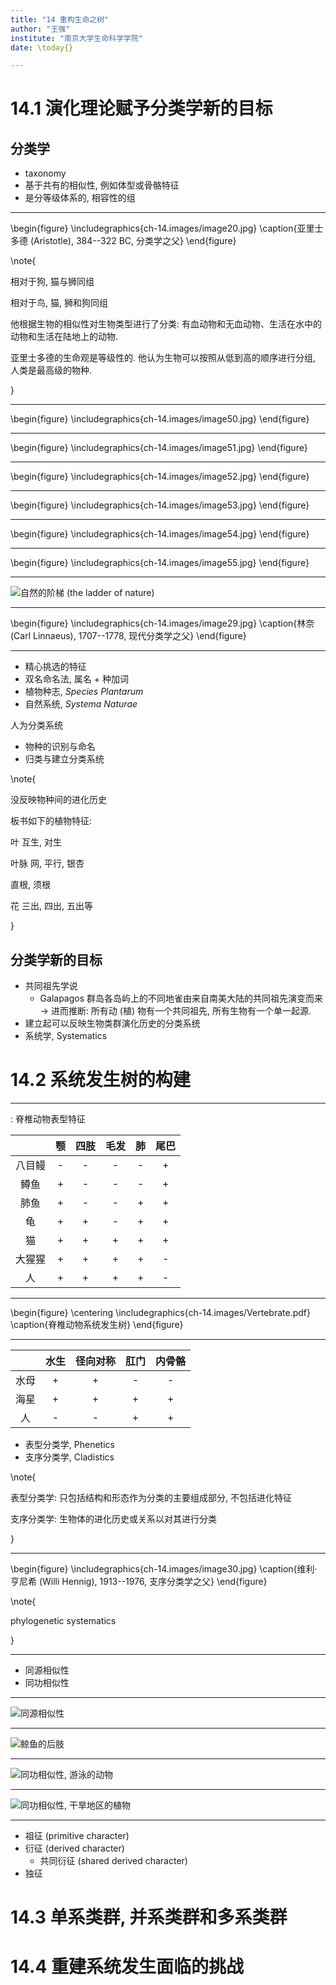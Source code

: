 ```yaml
---
title: "14 重构生命之树"
author: "王强"
institute: "南京大学生命科学学院"
date: \today{}

---
```


# 14.1 演化理论赋予分类学新的目标

## 分类学

* taxonomy
* 基于共有的相似性, 例如体型或骨骼特征
* 是分等级体系的, 相容性的组

---

\begin{figure}
    \includegraphics{ch-14.images/image20.jpg}
    \caption{亚里士多德 (Aristotle), 384--322 BC, 分类学之父}
\end{figure}

\note{

相对于狗, 猫与狮同组

相对于鸟, 猫, 狮和狗同组

他根据生物的相似性对生物类型进行了分类: 有血动物和无血动物、生活在水中的动物和生活在陆地上的动物.

亚里士多德的生命观是等级性的. 他认为生物可以按照从低到高的顺序进行分组, 人类是最高级的物种.

}

---

\begin{figure}
    \includegraphics{ch-14.images/image50.jpg}
\end{figure}

---

\begin{figure}
    \includegraphics{ch-14.images/image51.jpg}
\end{figure}

---

\begin{figure}
    \includegraphics{ch-14.images/image52.jpg}
\end{figure}

---

\begin{figure}
    \includegraphics{ch-14.images/image53.jpg}
\end{figure}

---

\begin{figure}
    \includegraphics{ch-14.images/image54.jpg}
\end{figure}

---

\begin{figure}
    \includegraphics{ch-14.images/image55.jpg}
\end{figure}

---

![自然的阶梯 (the ladder of nature)](ch-27.images/ladder_of_nature.png)

---

\begin{figure}
    \includegraphics{ch-14.images/image29.jpg}
    \caption{林奈 (Carl Linnaeus), 1707--1778, 现代分类学之父}
\end{figure}

---

* 精心挑选的特征
* 双名命名法, 属名 + 种加词
* 植物种志, *Species Plantarum*
* 自然系统, *Systema Naturae*

人为分类系统

* 物种的识别与命名
* 归类与建立分类系统

\note{

没反映物种间的进化历史

板书如下的植物特征:

叶 互生, 对生

叶脉 网, 平行, 银杏

直根, 须根

花 三出, 四出, 五出等

}

## 分类学新的目标

* 共同祖先学说
  * Galapagos 群岛各岛屿上的不同地雀由来自南美大陆的共同祖先演变而来 $\rightarrow$
  进而推断: 所有动 (植) 物有一个共同祖先, 所有生物有一个单一起源.
* 建立起可以反映生物类群演化历史的分类系统
* 系统学, Systematics

# 14.2 系统发生树的构建

---

: 脊椎动物表型特征

|     | 颚 | 四肢 | 毛发 | 肺 | 尾巴 |
|:---:|:-:|:--:|:--:|:-:|:--:|
| 八目鳗 | - | -  | -  | - | +  |
| 鳟鱼  | + | -  | -  | - | +  |
| 肺鱼  | + | -  | -  | + | +  |
|  龟  | + | +  | -  | + | +  |
|  猫  | + | +  | +  | + | +  |
| 大猩猩 | + | +  | +  | + | -  |
|  人  | + | +  | +  | + | -  |

---

\begin{figure}
    \centering
    \includegraphics{ch-14.images/Vertebrate.pdf}
    \caption{脊椎动物系统发生树}
\end{figure}

---

|    | 水生 | 径向对称 | 肛门 | 内骨骼 |
|:--:|:--:|:----:|:--:|:---:|
| 水母 | +  |  +   | -  |  -  |
| 海星 | +  |  +   | +  |  +  |
| 人  | -  |  -   | +  |  +  |

* 表型分类学, Phenetics
* 支序分类学, Cladistics

\note{

表型分类学: 只包括结构和形态作为分类的主要组成部分, 不包括进化特征

支序分类学: 生物体的进化历史或关系以对其进行分类

}

---

\begin{figure}
    \includegraphics{ch-14.images/image30.jpg}
    \caption{维利·亨尼希 (Willi Hennig), 1913--1976, 支序分类学之父}
\end{figure}

\note{

phylogenetic systematics

}

---

* 同源相似性
* 同功相似性

---

![同源相似性](ch-14.images/image34.jpg)

---

![鲸鱼的后肢](ch-14.images/image32.jpg)

---

![同功相似性, 游泳的动物](ch-14.images/image13.jpg)

---

![同功相似性, 干旱地区的植物](ch-14.images/image14.jpg)

---

* 祖征 (primitive character)
* 衍征 (derived character)
    * 共同衍征 (shared derived character)
* 独征

# 14.3 单系类群, 并系类群和多系类群

# 14.4 重建系统发生面临的挑战
